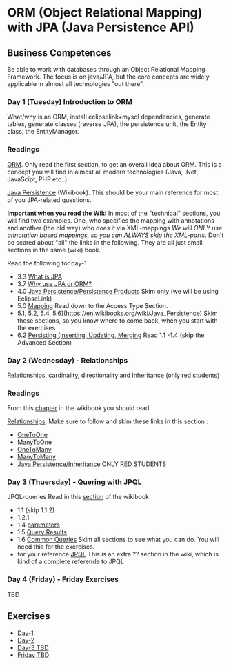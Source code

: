 # ORM (Object Relational Mapping) with JPA (Java Persistence API)

## Business Competences
Be able to work with databases through an Object Relational Mapping Framework. The focus is on
java/JPA, but the core concepts are widely applicable in almost all technologies "out there".

### Day 1 (Tuesday) Introduction to ORM 
What/why is an ORM, install eclipselink+mysql dependencies, generate tables,
generate classes (reverse JPA), the persistence unit, the Entity class, the
EntityManager.

### Readings
[ORM](https://en.wikipedia.org/wiki/Object-relational_mapping). Only read the first section, to get an overall idea about ORM. This is a concept you will find in almost all modern technologies (Java, .Net, JavaScipt, PHP etc..)

[Java Persistence](https://en.wikibooks.org/wiki/Java_Persistence) (Wikibook). This should be your main reference for most of you JPA-related questions. 

**Important when you read the Wiki** In most of the "technical" sections, you will find two examples. One, who specifies the mapping with annotations and another (the old way) who does it via XML-mappings *We will ONLY use annotation based mappings, so you can ALWAYS skip the XML-parts*. Don't be scared about "all" the links in the following. They are all just small sections in the same (wiki) book.

Read the following for day-1
* 3.3 [What is JPA](https://en.wikibooks.org/wiki/Java_Persistence/What_is_JPA%3F)
* 3.7 [Why use JPA or ORM?](https://en.wikibooks.org/wiki/Java_Persistence/Why_use_JPA_or_ORM%3F)
* 4.0 [Java Persistence/Persistence Products](https://en.wikibooks.org/wiki/Java_Persistence/Persistence_Products) Skim only (we will be using EclipseLink)
* 5.0 [Mapping](https://en.wikibooks.org/wiki/Java_Persistence/Mapping) Read down to the Access Type Section.
* 5.1, 5.2, 5.4, 5.6](https://en.wikibooks.org/wiki/Java_Persistence) Skim these sections, so you know where to come back, when you start with the exercises
* 6.2  [Persisting (Inserting, Updating, Merging](https://en.wikibooks.org/wiki/Java_Persistence) Read 1.1 -1.4 (skip the Advanced Section)

### Day 2 (Wednesday) - Relationships 
Relationships, cardinality, directionality and Inheritance (only red students)

### Readings
From this [chapter](https://en.wikibooks.org/wiki/Java_Persistence/Relationships#JPA_Relationship_Types) in the wikibook you should read:

[Relationships](https://en.wikibooks.org/wiki/Java_Persistence/Relationships#JPA_Relationship_Types). Make sure to follow and skim these links in this section :
* [OneToOne](https://en.wikibooks.org/wiki/Java_Persistence/OneToOne)
* [ManyToOne](https://en.wikibooks.org/wiki/Java_Persistence/ManyToOne)
* [OneToMany](https://en.wikibooks.org/wiki/Java_Persistence/OneToMany)
* [ManyToMany](https://en.wikibooks.org/wiki/Java_Persistence/ManyToMany)
* [Java Persistence/Inheritance](https://en.wikibooks.org/wiki/Java_Persistence/Inheritance) ONLY RED STUDENTS

### Day 3 (Thuersday) - Quering with JPQL
JPQL-queries 
Read in this [section](https://en.wikibooks.org/wiki/Java_Persistence/Querying) of the wikibook 
* 1.1 (skip 1.1.2)
* 1.2.1
* 1.4 [parameters](https://en.wikibooks.org/wiki/Java_Persistence/Querying#Parameters)
* 1.5 [Query Results](https://en.wikibooks.org/wiki/Java_Persistence/Querying#Query_Results)
* 1.6 [Common Queries](https://en.wikibooks.org/wiki/Java_Persistence/Querying#Common_Queries) Skim all sections to see what you can do. You will need this for the exercises.
* for your reference [JPQL](https://en.wikibooks.org/wiki/Java_Persistence/JPQL) This is an extra ?? section in the wiki, which is kind of a complete referende to JPQL

### Day 4 (Friday) - Friday Exercises

TBD


## Exercises
- [Day-1](https://docs.google.com/document/d/1-fWe3QOGluvS38f3iIPcZZbTxL-AfcynG6Hfpv4bc90/edit?usp=sharing)
- [Day-2](https://docs.google.com/document/d/1JuoyPUqw45jKta9_pY21Go7lgR8ur-XVWBiZOxUpXPo/edit?usp=sharing)
- [Day-3 TBD](#)
- [Friday TBD](#)


